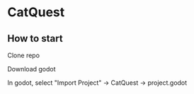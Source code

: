 # CatQuest

## How to start
Clone repo

Download godot

In godot, select "Import Project" -> CatQuest -> project.godot
